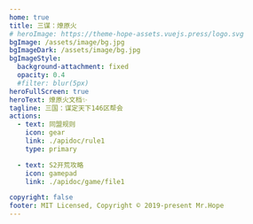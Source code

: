 ```yaml
---
home: true
title: 三谋：燎原火
# heroImage: https://theme-hope-assets.vuejs.press/logo.svg
bgImage: /assets/image/bg.jpg
bgImageDark: /assets/image/bg.jpg
bgImageStyle:
  background-attachment: fixed
  opacity: 0.4
  #filter: blur(5px)
heroFullScreen: true
heroText: 燎原火文档✨
tagline: 三国：谋定天下146区帮会
actions:
  - text: 同盟规则
    icon: gear
    link: ./apidoc/rule1
    type: primary

  - text: S2开荒攻略
    icon: gamepad
    link: ./apidoc/game/file1

copyright: false
footer: MIT Licensed, Copyright © 2019-present Mr.Hope
---
```

